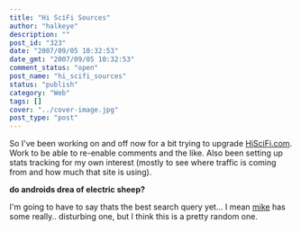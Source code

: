 ```yaml
---
title: "Hi SciFi Sources"
author: "halkeye"
description: ""
post_id: "323"
date: "2007/09/05 10:32:53"
date_gmt: "2007/09/05 10:32:53"
comment_status: "open"
post_name: "hi_scifi_sources"
status: "publish"
category: "Web"
tags: []
cover: "../cover-image.jpg"
post_type: "post"
---
```


So I've been working on and off now for a bit trying to upgrade [HiSciFi.com](https://www.hiscifi.com). Work to be able to re-enable comments and the like. Also been setting up stats tracking for my own interest (mostly to see where traffic is coming from and how much that site is using).

**do androids drea of electric sheep?**

I'm going to have to say thats the best search query yet... I mean [mike](https://www.slurrey.com) has some really.. disturbing one, but I think this is a pretty random one.
